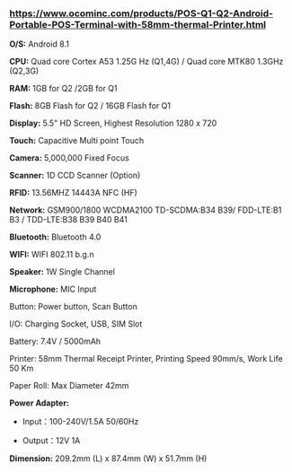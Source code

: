 ### https://www.ocominc.com/products/POS-Q1-Q2-Android-Portable-POS-Terminal-with-58mm-thermal-Printer.html
<b>O/S:</b> Android 8.1

<b>CPU:</b> Quad core Cortex A53 1.25G Hz (Q1,4G) / Quad core MTK80 1.3GHz (Q2,3G)

<b>RAM:</b> 1GB for Q2 /2GB for Q1

<b>Flash:</b> 8GB Flash for Q2 / 16GB Flash for Q1

<b>Display:</b> 5.5" HD Screen, Highest Resolution 1280 x 720

<b>Touch:</b> Capacitive Multi point Touch

<b>Camera:</b> 5,000,000 Fixed Focus

<b>Scanner:</b> 1D CCD Scanner (Option)

<b>RFID:</b> 13.56MHZ 14443A NFC (HF)

<b>Network:</b> GSM900/1800 WCDMA2100 TD-SCDMA:B34 B39/ FDD-LTE:B1 B3 / TDD-LTE:B38 B39 B40 B41

<b>Bluetooth:</b> Bluetooth 4.0

<b>WIFI:</b> WIFI 802.11 b.g.n

<b>Speaker:</b> 1W Single Channel

<b>Microphone:</b> MIC Input

Button: Power button, Scan Button

I/O: Charging Socket, USB, SIM Slot

Battery: 7.4V / 5000mAh

Printer: 58mm Thermal Receipt Printer, Printing Speed 90mm/s, Work Life 50 Km

Paper Roll: Max Diameter 42mm

<b>Power Adapter:</b>

- Input：100-240V/1.5A 50/60Hz

- Output：12V 1A

<b>Dimension:</b> 209.2mm (L) x 87.4mm (W) x 51.7mm (H)
